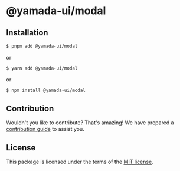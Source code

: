 # @yamada-ui/modal

## Installation

```sh
$ pnpm add @yamada-ui/modal
```

or

```sh
$ yarn add @yamada-ui/modal
```

or

```sh
$ npm install @yamada-ui/modal
```

## Contribution

Wouldn't you like to contribute? That's amazing! We have prepared a [contribution guide](https://github.com/hirotomoyamada/yamada-ui/blob/main/CONTRIBUTING.md) to assist you.

## License

This package is licensed under the terms of the
[MIT license](https://github.com/hirotomoyamada/yamada-ui/blob/main/LICENSE).
